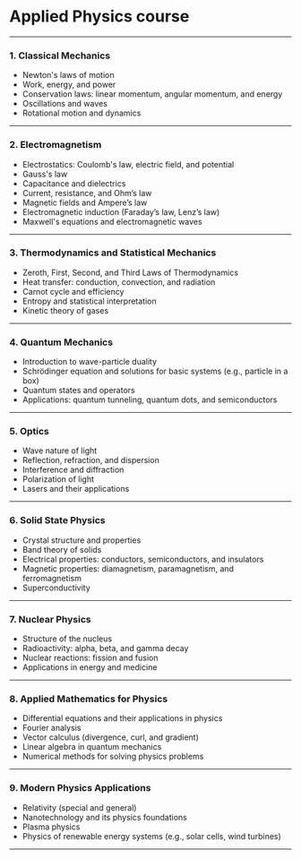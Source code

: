 # Applied Physics course

---

### **1. Classical Mechanics**
- Newton's laws of motion
- Work, energy, and power
- Conservation laws: linear momentum, angular momentum, and energy
- Oscillations and waves
- Rotational motion and dynamics

---

### **2. Electromagnetism**
- Electrostatics: Coulomb's law, electric field, and potential
- Gauss's law
- Capacitance and dielectrics
- Current, resistance, and Ohm’s law
- Magnetic fields and Ampere’s law
- Electromagnetic induction (Faraday’s law, Lenz’s law)
- Maxwell's equations and electromagnetic waves

---

### **3. Thermodynamics and Statistical Mechanics**
- Zeroth, First, Second, and Third Laws of Thermodynamics
- Heat transfer: conduction, convection, and radiation
- Carnot cycle and efficiency
- Entropy and statistical interpretation
- Kinetic theory of gases

---

### **4. Quantum Mechanics**
- Introduction to wave-particle duality
- Schrödinger equation and solutions for basic systems (e.g., particle in a box)
- Quantum states and operators
- Applications: quantum tunneling, quantum dots, and semiconductors

---

### **5. Optics**
- Wave nature of light
- Reflection, refraction, and dispersion
- Interference and diffraction
- Polarization of light
- Lasers and their applications

---

### **6. Solid State Physics**
- Crystal structure and properties
- Band theory of solids
- Electrical properties: conductors, semiconductors, and insulators
- Magnetic properties: diamagnetism, paramagnetism, and ferromagnetism
- Superconductivity

---

### **7. Nuclear Physics**
- Structure of the nucleus
- Radioactivity: alpha, beta, and gamma decay
- Nuclear reactions: fission and fusion
- Applications in energy and medicine

---

### **8. Applied Mathematics for Physics**
- Differential equations and their applications in physics
- Fourier analysis
- Vector calculus (divergence, curl, and gradient)
- Linear algebra in quantum mechanics
- Numerical methods for solving physics problems

---

### **9. Modern Physics Applications**
- Relativity (special and general)
- Nanotechnology and its physics foundations
- Plasma physics
- Physics of renewable energy systems (e.g., solar cells, wind turbines)

---
